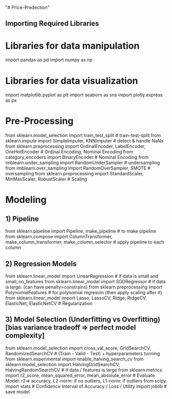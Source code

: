 "# Price-Predection" 
## Importing Required Libraries

# Libraries for data manipulation
import pandas as pd
import numpy as np

# Libraries for data visualization
import matplotlib.pyplot as plt
import seaborn as sns
import plotly.express as px

# Pre-Processing
from sklearn.model_selection import train_test_split # train-test-split
from sklearn.impute import SimpleImputer, KNNImputer # detect & handle NaNs
from sklearn.preprocessing import OrdinalEncoder, LabelEncoder, OneHotEncoder # Ordinal Encoding, Nominal Encoding
from category_encoders import BinaryEncoder # Nominal Encoding 
from imblearn.under_sampling import RandomUnderSampler # undersampling
from imblearn.over_sampling import RandomOverSampler, SMOTE # oversampling
from sklearn.preprocessing import StandardScaler, MinMaxScaler, RobustScaler # Scaling
# Modeling
## 1) Pipeline
from sklearn.pipeline import Pipeline, make_pipeline # to make pipeline
from sklearn.compose import ColumnTransformer, make_column_transformer, make_column_selector # apply pipeline to each column

## 2) Regression Models
from sklearn.linear_model import LinearRegression # if data is small and small_no_features
from sklearn.linear_model import SGDRegressor # if data is large: (can have penalty=constrains)
from sklearn.preprocessing import PolynomialFeatures # for polynomial regresion (then apply scaling after it)
from sklearn.linear_model import Lasso, LassoCV, Ridge, RidgeCV, ElasticNet, ElasticNetCV # Regularization 

## 3) Model Selection (Underfitting vs Overfitting) [bias variance tradeoff => perfect model complexity]
from sklearn.model_selection import cross_val_score, GridSearchCV, RandomizedSearchCV # (Train - Valid - Test) + hyperparameters tunning 
from sklearn.experimental import enable_halving_search_cv
from sklearn.model_selection import HalvingGridSearchCV, HalvingRandomSearchCV # if data / features is large
from sklearn.metrics import r2_score, mean_squared_error, mean_absolute_error # Evaluate Model: r2=> accuracy, L2-norm: if no outliers, L1-norm: if outliers
from scipy import stats # Confidence Interval of Accuracy / Loss / Utility
import joblib # save model
